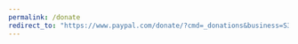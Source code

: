 ```yaml
---
permalink: /donate
redirect_to: "https://www.paypal.com/donate/?cmd=_donations&business=S34UMJ23659VY&currency_code=USD&source=url&Z3JncnB0="
---
```

